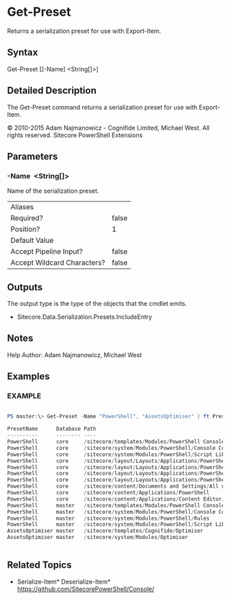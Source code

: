 # Get-Preset 
 
Returns a serialization preset for use with Export-Item. 
 
## Syntax 
 
Get-Preset [[-Name] &lt;String[]&gt;] 
 
 
## Detailed Description 
 
The Get-Preset command returns a serialization preset for use with Export-Item. 
 
© 2010-2015 Adam Najmanowicz - Cognifide Limited, Michael West. All rights reserved. Sitecore PowerShell Extensions 
 
## Parameters 
 
### -Name&nbsp; &lt;String[]&gt; 
 
Name of the serialization preset. 
 
<table>
    <thead></thead>
    <tbody>
        <tr>
            <td>Aliases</td>
            <td></td>
        </tr>
        <tr>
            <td>Required?</td>
            <td>false</td>
        </tr>
        <tr>
            <td>Position?</td>
            <td>1</td>
        </tr>
        <tr>
            <td>Default Value</td>
            <td></td>
        </tr>
        <tr>
            <td>Accept Pipeline Input?</td>
            <td>false</td>
        </tr>
        <tr>
            <td>Accept Wildcard Characters?</td>
            <td>false</td>
        </tr>
    </tbody>
</table> 
 
## Outputs 
 
The output type is the type of the objects that the cmdlet emits. 
 
* Sitecore.Data.Serialization.Presets.IncludeEntry 
 
## Notes 
 
Help Author: Adam Najmanowicz, Michael West 
 
## Examples 
 
### EXAMPLE 
 
 
 
```powershell   
 
PS master:\> Get-Preset -Name "PowerShell", "AssetsOptimiser" | ft PresetName, Database, Path -AutoSize

PresetName      Database Path
----------      -------- ----
PowerShell      core     /sitecore/templates/Modules/PowerShell Console
PowerShell      core     /sitecore/system/Modules/PowerShell/Console Colors
PowerShell      core     /sitecore/system/Modules/PowerShell/Script Library
PowerShell      core     /sitecore/layout/Layouts/Applications/PowerShell Console
PowerShell      core     /sitecore/layout/Layouts/Applications/PowerShell ISE Sheer
PowerShell      core     /sitecore/layout/Layouts/Applications/PowerShell ISE
PowerShell      core     /sitecore/layout/Layouts/Applications/PowerShell ListView
PowerShell      core     /sitecore/content/Documents and Settings/All users/Start menu/Right/PowerShell Toolbox
PowerShell      core     /sitecore/content/Applications/PowerShell
PowerShell      core     /sitecore/content/Applications/Content Editor/Context Menues/Default/Context PowerShell Scripts
PowerShell      master   /sitecore/templates/Modules/PowerShell Console
PowerShell      master   /sitecore/system/Modules/PowerShell/Console Colors
PowerShell      master   /sitecore/system/Modules/PowerShell/Rules
PowerShell      master   /sitecore/system/Modules/PowerShell/Script Library
AssetsOptimiser master   /sitecore/templates/Cognifide/Optimiser
AssetsOptimiser master   /sitecore/system/Modules/Optimiser 
 
``` 
 
## Related Topics 
 
* Serialize-Item* Deserialize-Item* <a href='https://github.com/SitecorePowerShell/Console/' target='_blank'>https://github.com/SitecorePowerShell/Console/</a><br/>
